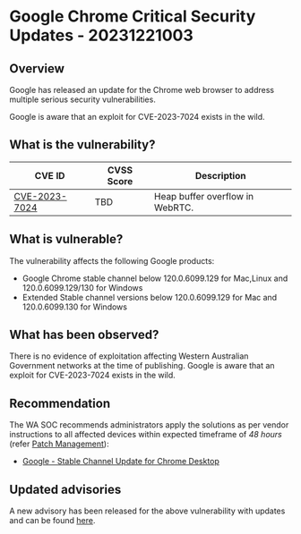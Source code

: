 # Google Chrome Critical Security Updates - 20231221003

## Overview

Google has released an update for the Chrome web browser to address multiple serious security vulnerabilities.

Google is aware that an exploit for CVE-2023-7024 exists in the wild.

## What is the vulnerability?

| CVE ID | CVSS Score | Description |
| --- | --- | --- |
| [CVE-2023-7024](https://cve.mitre.org/cgi-bin/cvename.cgi?name=CVE-2023-7024) | TBD | Heap buffer overflow in WebRTC.  |

## What is vulnerable?

The vulnerability affects the following Google products:

- Google Chrome stable channel below 120.0.6099.129 for Mac,Linux and 120.0.6099.129/130 for Windows
- Extended Stable channel versions below 120.0.6099.129 for Mac and 120.0.6099.130 for Windows

## What has been observed?

There is no evidence of exploitation affecting Western Australian Government networks at the time of publishing. Google is aware that an exploit for CVE-2023-7024 exists in the wild. 

## Recommendation

The WA SOC recommends administrators apply the solutions as per vendor instructions to all affected devices within expected timeframe of *48 hours* (refer [Patch Management](../guidelines/patch-management.md)):

- [Google - Stable Channel Update for Chrome Desktop](https://chromereleases.googleblog.com/2023/12/stable-channel-update-for-desktop_20.html)

## Updated advisories

A new advisory has been released for the above vulnerability with updates and can be found [here](./20240105001-CISA-adds-two-known-exploited-vulnerabilities-to-catalogue.md).
